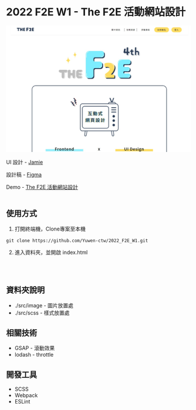 # 2022 F2E W1 - The F2E 活動網站設計

<img src='./public/screen.jpg'>

UI 設計 - <a href="https://2022.thef2e.com/users/12061549261449691931" target="_blank">Jamie</a>

設計稿 - <a href="https://www.figma.com/file/hkVKcjTvPsdWIR4whZ2yzD/The-F2E?node-id=0%3A1">Figma</a>

Demo - <a href="https://yuwen-ctw.github.io/2022_F2E_W1/">The F2E 活動網站設計</a>
<br>
<br>
## 使用方式
1. 打開終端機，Clone專案至本機
<pre><code>git clone https://github.com/Yuwen-ctw/2022_F2E_W1.git</code></pre>
2. 進入資料夾，並開啟 index.html
<br>
<br>

## 資料夾說明
+ ./src/image - 圖片放置處
+ ./src/scss - 樣式放置處

## 相關技術
+ GSAP - 滾動效果
+ lodash - throttle

## 開發工具
+ SCSS
+ Webpack
+ ESLint